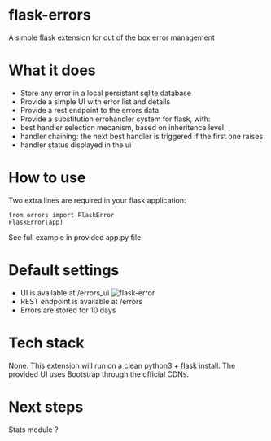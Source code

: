 # flask-errors
A simple flask extension for out of the box error management

# What it does
* Store any error in a local persistant sqlite database
* Provide a simple UI with error list and details
* Provide a rest endpoint to the errors data
* Provide a substitution errohandler system for flask, with:
 * best handler selection mecanism, based on inheritence level
 * handler chaining: the next best handler is triggered if the first one raises
 * handler status displayed in the ui

# How to use
Two extra lines are required in your flask application:
```
from errors import FlaskError
FlaskError(app)
```
See full example in provided app.py file

# Default settings
* UI is available at /errors_ui
![flask-error](https://raw.github.com/emilecaron/flask-errors/master/screenshot.png)
* REST endpoint is available at /errors
* Errors are stored for 10 days

# Tech stack
None. This extension will run on a clean python3 + flask install.
The provided UI uses Bootstrap through the official CDNs.

# Next steps
Stats module ?

